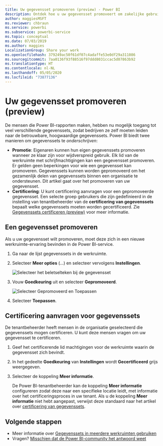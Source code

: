 ```yaml
---
title: Uw gegevensset promoveren (preview) - Power BI
description: Ontdek hoe u uw gegevensset promoveert om zakelijke gebruikers naar betrouwbare en hoogwaardige gegevenssets te leiden.
author: maggiesMSFT
ms.reviewer: chbraun
ms.service: powerbi
ms.subservice: powerbi-service
ms.topic: conceptual
ms.date: 07/03/2019
ms.author: maggies
LocalizationGroup: Share your work
ms.openlocfilehash: 379249ac50f61df07c4adaffe53e0df29a311086
ms.sourcegitcommit: 7aa0136f93f88516f97ddd8031ccac5d07863b92
ms.translationtype: HT
ms.contentlocale: nl-NL
ms.lasthandoff: 05/05/2020
ms.locfileid: "73877136"
---
```

# <a name="promote-your-dataset-preview"></a>Uw gegevensset promoveren (preview)

De mensen die Power BI-rapporten maken, hebben nu mogelijk toegang tot veel verschillende gegevenssets, zodat bedrijven ze zelf moeten leiden naar de betrouwbare, hoogwaardige gegevenssets. Power BI biedt twee manieren om gegevenssets te *onderschrijven*:

- **Promotie**: Eigenaren kunnen hun eigen gegevenssets promoveren wanneer ze klaar zijn voor wijdverspreid gebruik. Elk lid van de werkruimte met schrijfmachtigingen kan een gegevensset promoveren. Er gelden geen beperkingen voor wie een gegevensset kan promoveren. Gegevenssets kunnen worden gepromoveerd om het gezamenlijk delen van gegevenssets binnen een organisatie te ondersteunen. Dit artikel gaat over het promoveren van uw gegevensset.
- **Certificering**: U kunt certificering aanvragen voor een gepromoveerde gegevensset. Een selecte groep gebruikers die zijn gedefinieerd in de instelling van tenantbeheerder van de **certificering van gegevenssets** bepaalt welke gegevenssets moeten worden gecertificeerd. Zie [Gegevenssets certificeren (preview)](service-datasets-certify.md) voor meer informatie.

## <a name="promote-a-dataset"></a>Een gegevensset promoveren

Als u uw gegevensset wilt promoveren, moet deze zich in een nieuwe werkruimte-ervaring bevinden in de Power BI-service.

1. Ga naar de lijst gegevenssets in de werkruimte.
 
1. Selecteer **Meer opties** (...) en selecteer vervolgens **Instellingen**.

    ![Selecteer het beletselteken bij de gegevensset](media/service-datasets-certify-promote/power-bi-dataset-settings.png)

1. Vouw **Goedkeuring** uit en selecteer **Gepromoveerd**.

    ![Selecteer Gepromoveerd en Toepassen](media/service-datasets-certify-promote/power-bi-dataset-promoted-endorsement.png)

1. Selecteer **Toepassen**.

## <a name="request-dataset-certification"></a>Certificering aanvragen voor gegevenssets

De tenantbeheerder heeft mensen in de organisatie geselecteerd die gegevenssets mogen certificeren. U kunt deze mensen vragen om uw gegevensset te certificeren.

1. Geef het certificerende lid machtigingen voor de werkruimte waarin de gegevensset zich bevindt.

1. In het gedeelte **Goedkeuring** van **Instellingen** wordt **Gecertificeerd** grijs weergegeven.

1. Selecteer de koppeling **Meer informatie**.

    De Power BI-tenantbeheerder kan de koppeling **Meer informatie** configureren zodat deze naar een specifieke locatie leidt, met informatie over het certificeringsproces in uw tenant.   Als u de koppeling **Meer informatie** niet hebt aangepast, verwijst deze standaard naar het artikel over [certificering van gegevenssets](service-datasets-certify.md).

## <a name="next-steps"></a>Volgende stappen

* Meer informatie over [Gegevenssets in meerdere werkruimten gebruiken](service-datasets-across-workspaces.md)
* Vragen? [Misschien dat de Power BI-community het antwoord weet](https://community.powerbi.com/)
